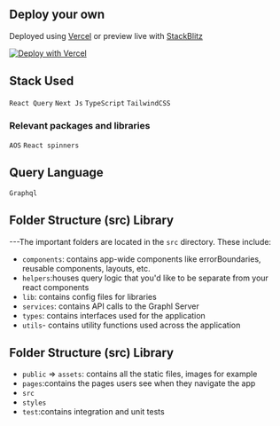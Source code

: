 ## Deploy your own

Deployed using [Vercel](https://vercel.com?utm_source=github&utm_medium=readme&utm_campaign=next-example) or preview live with [StackBlitz](https://stackblitz.com/github/vercel/next.js/tree/canary/examples/with-tailwindcss)

[![Deploy with Vercel](https://vercel.com/button)](https://vercel.com/new/git/external?repository-url=https://github.com/vercel/next.js/tree/canary/examples/with-tailwindcss&project-name=with-tailwindcss&repository-name=with-tailwindcss)

## Stack Used
`React Query`
`Next Js`
`TypeScript`
`TailwindCSS`


### Relevant packages and libraries
`AOS`
`React spinners`

## Query Language
`Graphql`

## Folder Structure (src) Library
---The important folders are located in the `src` directory. These include:
- `components`: contains app-wide components like errorBoundaries, reusable components, layouts, etc.
- `helpers`:houses query logic that you'd like to be separate from your react components
- `lib`: contains config files for libraries
- `services`: contains API calls to the Graphl Server
- `types`: contains interfaces used for the application
- `utils`- contains utility functions used across the application


## Folder Structure (src) Library

- `public` => `assets`: contains all the static files, images for example
- `pages`:contains the pages users see when they navigate the app
- `src`
- `styles`
- `test`:contains integration and unit tests
